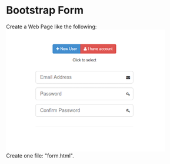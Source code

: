 # Bootstrap Form
Create a Web Page like the following:
<br>
<img src=img.png>
<br>
Create one file: "form.html".
